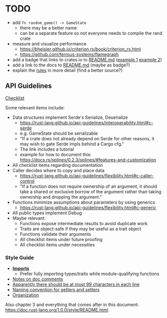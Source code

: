 # TODO

- add `fn random_game() -> GameState`
    - there may be a better name
    - can be a separate feature so not everyone needs to compile the rand crate
- measure and visualize performance
    - https://bheisler.github.io/criterion.rs/book/criterion_rs.html
    - https://github.com/ferrous-systems/flamegraph
- add a badge that links to crates.io to [README.md](README.md) ([example 1](https://github.com/serde-rs/serde/blob/master/README.md) [example 2](https://raw.githubusercontent.com/BurntSushi/cargo-benchcmp/master/README.md))
- add a link to the docs to [README.md](README.md) (maybe as badge?)
- explain the [rules](README.md) in more detail (find a better source?)


## API Guidelines

[Checklist](https://rust-lang.github.io/api-guidelines/checklist.html)

Some relevant items include:

- Data structures implement Serde's Serialize, Deserialize
    - https://rust-lang.github.io/api-guidelines/interoperability.html#c-serde
    - e.g. GameState should be serializable
    - "If a crate does not already depend on Serde for other reasons, it may wish to gate Serde impls behind a Cargo cfg."
    - The link includes a tutorial
    - example for how to document this: https://docs.rs/splines/0.2.3/splines/#features-and-customization
- All checklist items regarding documentation
- Caller decides where to copy and place data
    - https://rust-lang.github.io/api-guidelines/flexibility.html#c-caller-control
    - "If a function does not require ownership of an argument, it should take a shared or exclusive borrow of the argument rather than taking ownership and dropping the argument."
- Functions minimize assumptions about parameters by using generics
    - https://rust-lang.github.io/api-guidelines/flexibility.html#c-generic
- All public types implement Debug
- Maybe relevant:
    - Functions expose intermediate results to avoid duplicate work
    - Traits are object-safe if they may be useful as a trait object
    - Functions validate their arguments
    - All checklist items under future proofing
    - All checklist items under necessities


### Style Guide

- [**Imports**](https://doc.rust-lang.org/1.0.0/style/style/imports.html)
    - Prefer fully importing types/traits while module-qualifying functions
- [Notes on doc comments](https://doc.rust-lang.org/1.0.0/style/style/comments.html#doc-comments)
- [Apparently there should be at most 99 characters in each line](https://doc.rust-lang.org/1.0.0/style/style/whitespace.html)
- [Naming convention for getters and setters](https://doc.rust-lang.org/1.0.0/style/style/naming/README.html#getter/setter-methods-[rfc-344])
- [Organization](https://doc.rust-lang.org/1.0.0/style/style/organization.html)

Also chapter 3 and everything that comes after in this document: https://doc.rust-lang.org/1.0.0/style/README.html
